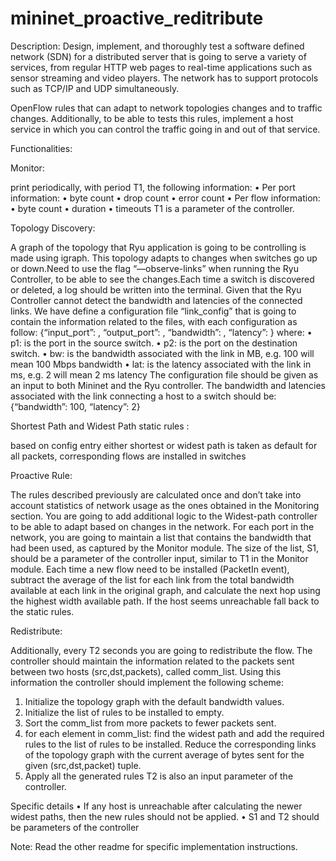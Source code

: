 # mininet_proactive_reditribute
Description:
Design, implement, and thoroughly test a software defined network (SDN) for a distributed server that is going to serve a variety of services, from regular HTTP web pages to real-time applications such as sensor streaming and video players. The network has to support protocols such as TCP/IP and UDP simultaneously.

OpenFlow rules that can adapt to network topologies changes and to traffic changes. Additionally, to be able to tests this rules, implement a host service in which you can control the traffic going in and out of that service. 

Functionalities:

Monitor:

 print periodically, with period T1, the following information:
• Per port information:
• byte count
• drop count
• error count
• Per flow information:
• byte count
• duration
• timeouts
T1 is a parameter of the controller.

Topology Discovery:

A graph of the topology that Ryu application is going to be controlling is made using igraph. This topology adapts to changes  when switches go up or down.Need to use the flag “—observe-links” when running the Ryu Controller, to be
able to see the changes.Each time a switch is discovered or deleted, a log should be written into the terminal.
Given that the Ryu Controller cannot detect the bandwidth and latencies of the connected links. We have define a configuration file “link_config” that is going to contain the information related to the
files, with each configuration as follow:
{“input_port”: <p1>, “output_port”: <p2>, “bandwidth”: <bw>, “latency”: <lat>}
where:
• p1: is the port in the source switch.
• p2: is the port on the destination switch.
• bw: is the bandwidth associated with the link in MB, e.g. 100 will mean 100 Mbps bandwidth
• lat: is the latency associated with the link in ms, e.g. 2 will mean 2 ms latency
The configuration file should be given as an input to both Mininet and the Ryu controller.
The bandwidth and latencies associated with the link connecting a host to a switch should be:
{“bandwidth”: 100, “latency”: 2} 

Shortest Path and Widest Path static rules :

based on config entry either shortest or widest path is taken as default for all packets, corresponding flows are installed in switches

Proactive Rule:

The rules described previously are calculated once and don’t take into account statistics of network
usage as the ones obtained in the Monitoring section. You are going to add additional logic to the
Widest-path controller to be able to adapt based on changes in the network.
For each port in the network, you are going to maintain a list that contains the bandwidth that had been
used, as captured by the Monitor module. The size of the list, S1, should be a parameter of the controller
input, similar to T1 in the Monitor module.
Each time a new flow need to be installed (PacketIn event), subtract the average of the list for each link
from the total bandwidth available at each link in the original graph, and calculate the next hop using the
highest width available path. If the host seems unreachable fall back to the static rules.

Redistribute:

Additionally, every T2 seconds you are going to redistribute the flow. The controller should maintain the
information related to the packets sent between two hosts (src,dst,packets), called comm_list. Using this
information the controller should implement the following scheme:
1. Initialize the topology graph with the default bandwidth values.
2. Initialize the list of rules to be installed to empty.
3. Sort the comm_list from more packets to fewer packets sent.
4. for each element in comm_list:
find the widest path and add the required rules to the list of rules to be installed.
Reduce the corresponding links of the topology graph with the current average of bytes sent for
the given (src,dst,packet) tuple.
5. Apply all the generated rules
T2 is also an input parameter of the controller.

Specific details
• If any host is unreachable after calculating the newer widest paths, then the new rules should not be
applied.
• S1 and T2 should be parameters of the controller


Note: Read the other readme for specific implementation instructions.
